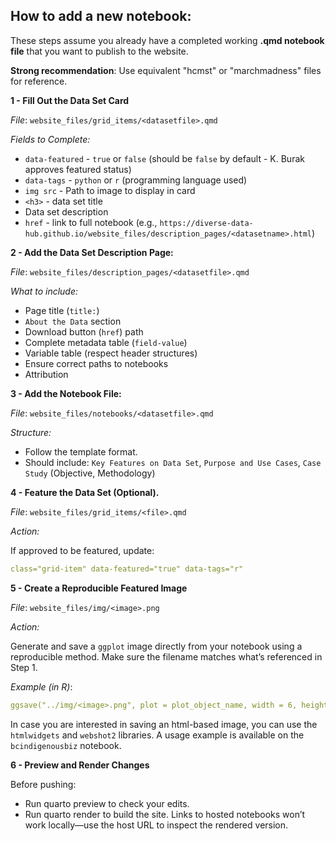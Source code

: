 ## How to add a new notebook:

These steps assume you already have a completed working **.qmd notebook file** that you want to publish to the website.

 **Strong recommendation**: Use equivalent "hcmst" or "marchmadness" files for reference.

**1 - Fill Out the Data Set Card**

*File*: `website_files/grid_items/<datasetfile>.qmd` 

*Fields to Complete:*

- `data-featured` - `true` or `false` (should be `false` by default - K. Burak approves featured status)
- `data-tags` - `python` or `r` (programming language used)
- `img src` - Path to image to display in card
- `<h3>` - data set title
- Data set description
- `href` - link to full notebook (e.g., `https://diverse-data-hub.github.io/website_files/description_pages/<datasetname>.html`)

**2 - Add the Data Set Description Page:**

*File*: `website_files/description_pages/<datasetfile>.qmd`

*What to include:*

- Page title (`title:`)
- `About the Data` section
- Download button (`href`) path
- Complete metadata table (`field-value`)
- Variable table (respect header structures)
- Ensure correct paths to notebooks
- Attribution

**3 - Add the Notebook File:**

*File*: `website_files/notebooks/<datasetfile>.qmd`

*Structure:*

- Follow the template format.
- Should include: `Key Features on Data Set`, `Purpose and Use Cases`, `Case Study` (Objective, Methodology) 

**4 - Feature the Data Set (Optional).**

*File*: `website_files/grid_items/<file>.qmd`

*Action:*

If approved to be featured, update:

```yaml
class="grid-item" data-featured="true" data-tags="r"
```

**5 - Create a Reproducible Featured Image**

*File*: `website_files/img/<image>.png`

*Action:*

Generate and save a `ggplot` image directly from your notebook using a reproducible method. Make sure the filename matches what’s referenced in Step 1.

*Example (in R)*:

```yaml
ggsave("../img/<image>.png", plot = plot_object_name, width = 6, height = 4, dpi = 300)
```

In case you are interested in saving an html-based image, you can use the `htmlwidgets` and `webshot2` libraries. A usage example is available on the `bcindigenousbiz` notebook.

**6 - Preview and Render Changes**

Before pushing:

- Run quarto preview to check your edits.
- Run quarto render to build the site.
 Links to hosted notebooks won’t work locally—use the host URL to inspect the rendered version.